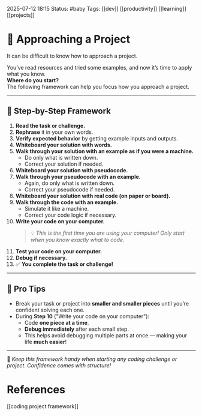 2025-07-12 18:15
Status: #baby 
Tags: [[dev]] [[productivity]] [[learning]] [[projects]]


# 🧠 Approaching a Project

It can be difficult to know how to approach a project.

You’ve read resources and tried some examples, and now it’s time to apply what you know.  
**Where do you start?**  
The following framework can help you focus how you approach a project.

---

## 🔁 Step-by-Step Framework

1. **Read the task or challenge.**
2. **Rephrase** it in your own words.
3. **Verify expected behavior** by getting example inputs and outputs.
4. **Whiteboard your solution with words.**
5. **Walk through your solution with an example as if you were a machine.**
    - Do only what is written down.
    - Correct your solution if needed.
6. **Whiteboard your solution with pseudocode.**
7. **Walk through your pseudocode with an example.**
    - Again, do only what is written down.
    - Correct your pseudocode if needed.
8. **Whiteboard your solution with real code (on paper or board).**
9. **Walk through the code with an example.**
    - Simulate it like a machine.
    - Correct your code logic if necessary.
10. **Write your code on your computer.**
    > 💡 *This is the first time you are using your computer! Only start when you know exactly what to code.*
11. **Test your code on your computer.**
12. **Debug if necessary.**
13. ✅ **You complete the task or challenge!**

---

## 🔨 Pro Tips

- Break your task or project into **smaller and smaller pieces** until you’re confident solving each one.
- During **Step 10** ("Write your code on your computer"):
  - Code **one piece at a time**.
  - **Debug immediately** after each small step.
  - This helps avoid debugging multiple parts at once — making your life **much easier**!

---

📌 *Keep this framework handy when starting any coding challenge or project. Confidence comes with structure!*

# References

[[coding project framework]]